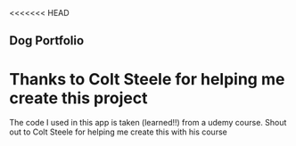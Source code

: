 <<<<<<< HEAD

## Dog Portfolio

# **Thanks to Colt Steele for helping me create this project**

The code I used in this app is taken (learned!!) from a udemy course. Shout out to Colt Steele for helping me create this with his course
